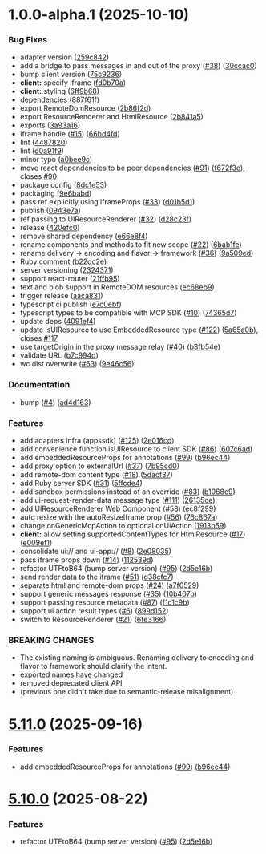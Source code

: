 # 1.0.0-alpha.1 (2025-10-10)


### Bug Fixes

* adapter version ([259c842](https://github.com/idosal/mcp-ui/commit/259c84247a00933575e1fff08674cce52be59973))
* add a bridge to pass messages in and out of the proxy ([#38](https://github.com/idosal/mcp-ui/issues/38)) ([30ccac0](https://github.com/idosal/mcp-ui/commit/30ccac0706ad8e02ebcd8960924ed1d58ddedf85))
* bump client version ([75c9236](https://github.com/idosal/mcp-ui/commit/75c923689654b4443ad1093fafc0bad16902e4cc))
* **client:** specify iframe ([fd0b70a](https://github.com/idosal/mcp-ui/commit/fd0b70a84948d3aa5d7a79269ff7c3bcd0946689))
* **client:** styling ([6ff9b68](https://github.com/idosal/mcp-ui/commit/6ff9b685fd1be770fd103943e45275e9ec86905c))
* dependencies ([887f61f](https://github.com/idosal/mcp-ui/commit/887f61f827b4585c17493d4fa2dfb251ea598587))
* export RemoteDomResource ([2b86f2d](https://github.com/idosal/mcp-ui/commit/2b86f2dd4506de49c69908e23d84a2a323170446))
* export ResourceRenderer and HtmlResource ([2b841a5](https://github.com/idosal/mcp-ui/commit/2b841a556c1111ed70ccb3d3987afd21fe7df897))
* exports ([3a93a16](https://github.com/idosal/mcp-ui/commit/3a93a16e1b7438ba7b2ef49ca854479f755abcc6))
* iframe handle ([#15](https://github.com/idosal/mcp-ui/issues/15)) ([66bd4fd](https://github.com/idosal/mcp-ui/commit/66bd4fd3d04f82e3e4557f064e701b68e1d8af11))
* lint ([4487820](https://github.com/idosal/mcp-ui/commit/44878203a71c3c9173d463b809be36769e996ba9))
* lint ([d0a91f9](https://github.com/idosal/mcp-ui/commit/d0a91f9a07ec0042690240c3d8d0bad620f8c765))
* minor typo ([a0bee9c](https://github.com/idosal/mcp-ui/commit/a0bee9c85e5ee02e021ba687940ced38220445fe))
* move react dependencies to be peer dependencies ([#91](https://github.com/idosal/mcp-ui/issues/91)) ([f672f3e](https://github.com/idosal/mcp-ui/commit/f672f3efc1c2ba2fbae16f9dcdc2142c2b4bd920)), closes [#90](https://github.com/idosal/mcp-ui/issues/90)
* package config ([8dc1e53](https://github.com/idosal/mcp-ui/commit/8dc1e5358c3c8e641206a5e6851427d360cc1955))
* packaging ([9e6babd](https://github.com/idosal/mcp-ui/commit/9e6babd3a587213452ea7aec4cc9ae3a50fa1965))
* pass ref explicitly using iframeProps ([#33](https://github.com/idosal/mcp-ui/issues/33)) ([d01b5d1](https://github.com/idosal/mcp-ui/commit/d01b5d1e4cdaedc436ba2fa8984d866d93d59087))
* publish ([0943e7a](https://github.com/idosal/mcp-ui/commit/0943e7acaf17f32aae085c2313bfbec47bc59f1f))
* ref passing to UIResourceRenderer ([#32](https://github.com/idosal/mcp-ui/issues/32)) ([d28c23f](https://github.com/idosal/mcp-ui/commit/d28c23f9b8ee320f4e361200ae02a23f0d2a1c0c))
* release ([420efc0](https://github.com/idosal/mcp-ui/commit/420efc0a82bf8de2731514648268cad1209320e2))
* remove shared dependency ([e66e8f4](https://github.com/idosal/mcp-ui/commit/e66e8f49b1ba46090db6e4682060488566f4fe41))
* rename components and methods to fit new scope ([#22](https://github.com/idosal/mcp-ui/issues/22)) ([6bab1fe](https://github.com/idosal/mcp-ui/commit/6bab1fe3a168a18e7ba4762e23478abf4e0cc84c))
* rename delivery -> encoding and flavor -> framework ([#36](https://github.com/idosal/mcp-ui/issues/36)) ([9a509ed](https://github.com/idosal/mcp-ui/commit/9a509ed80d051b0a8042b36958b401a0a7c1e138))
* Ruby comment ([b22dc2e](https://github.com/idosal/mcp-ui/commit/b22dc2e0a0db20d98ada884649ad408ebaf72d22))
* server versioning ([2324371](https://github.com/idosal/mcp-ui/commit/2324371ed636381bb44a1feae1b59a87c84c6666))
* support react-router ([21ffb95](https://github.com/idosal/mcp-ui/commit/21ffb95fe6d77a348b95b38dbf3741ba6442894e))
* text and blob support in RemoteDOM resources ([ec68eb9](https://github.com/idosal/mcp-ui/commit/ec68eb90df984da8b492cc25eafdafdeda79f299))
* trigger release ([aaca831](https://github.com/idosal/mcp-ui/commit/aaca83125c3f7825ccdebf0f04f8553e953c5249))
* typescript ci publish ([e7c0ebf](https://github.com/idosal/mcp-ui/commit/e7c0ebfa7f7b552f9763743fda659d1441f21692))
* typescript types to be compatible with MCP SDK ([#10](https://github.com/idosal/mcp-ui/issues/10)) ([74365d7](https://github.com/idosal/mcp-ui/commit/74365d7ed6422beef6cd9ee0f5a97c847bd9827b))
* update deps ([4091ef4](https://github.com/idosal/mcp-ui/commit/4091ef47da048fab3c4feb002f5287b2ff295744))
* update isUIResource to use EmbeddedResource type ([#122](https://github.com/idosal/mcp-ui/issues/122)) ([5a65a0b](https://github.com/idosal/mcp-ui/commit/5a65a0b1ba63e6cfda26b8da41239a532f00d60a)), closes [#117](https://github.com/idosal/mcp-ui/issues/117)
* use targetOrigin in the proxy message relay ([#40](https://github.com/idosal/mcp-ui/issues/40)) ([b3fb54e](https://github.com/idosal/mcp-ui/commit/b3fb54e28ca7b8eeda896b5bcf478b6343dbba47))
* validate URL ([b7c994d](https://github.com/idosal/mcp-ui/commit/b7c994dfdd947b3dfbb903fc8cb896d61004c8d8))
* wc dist overwrite ([#63](https://github.com/idosal/mcp-ui/issues/63)) ([9e46c56](https://github.com/idosal/mcp-ui/commit/9e46c56c7a8908410fad6d08a5d845139e93f80f))


### Documentation

* bump ([#4](https://github.com/idosal/mcp-ui/issues/4)) ([ad4d163](https://github.com/idosal/mcp-ui/commit/ad4d1632cc1f9c99072349a8f0cdaac343236132))


### Features

* add adapters infra (appssdk) ([#125](https://github.com/idosal/mcp-ui/issues/125)) ([2e016cd](https://github.com/idosal/mcp-ui/commit/2e016cdc05d08c2f7c2e4a40efbec2b0704e7ef6))
* add convenience function isUIResource to client SDK ([#86](https://github.com/idosal/mcp-ui/issues/86)) ([607c6ad](https://github.com/idosal/mcp-ui/commit/607c6add3567bb60c45accf3e1b25a38ed284a6f))
* add embeddedResourceProps for annotations ([#99](https://github.com/idosal/mcp-ui/issues/99)) ([b96ec44](https://github.com/idosal/mcp-ui/commit/b96ec442ec319a1944393ada0bdcccb93b7ffc62))
* add proxy option to externalUrl ([#37](https://github.com/idosal/mcp-ui/issues/37)) ([7b95cd0](https://github.com/idosal/mcp-ui/commit/7b95cd0b3873fc1cde28748ec463e81c6ff1c494))
* add remote-dom content type ([#18](https://github.com/idosal/mcp-ui/issues/18)) ([5dacf37](https://github.com/idosal/mcp-ui/commit/5dacf37c22b5ee6ae795049a8d573fc073b8a1f5))
* add Ruby server SDK ([#31](https://github.com/idosal/mcp-ui/issues/31)) ([5ffcde4](https://github.com/idosal/mcp-ui/commit/5ffcde4a373accdd063fa6c3b1b3d4df13c91b53))
* add sandbox permissions instead of an override ([#83](https://github.com/idosal/mcp-ui/issues/83)) ([b1068e9](https://github.com/idosal/mcp-ui/commit/b1068e9e87caa2b4302bf145a33efdfd1af05c1d))
* add ui-request-render-data message type ([#111](https://github.com/idosal/mcp-ui/issues/111)) ([26135ce](https://github.com/idosal/mcp-ui/commit/26135ce2c7f7d586b0b81a03623cd77dc1bc7f90))
* add UIResourceRenderer Web Component ([#58](https://github.com/idosal/mcp-ui/issues/58)) ([ec8f299](https://github.com/idosal/mcp-ui/commit/ec8f2994ecf36774e6ad5191654ba22946d0ee49))
* auto resize with the autoResizeIframe prop ([#56](https://github.com/idosal/mcp-ui/issues/56)) ([76c867a](https://github.com/idosal/mcp-ui/commit/76c867a569b72aed892290aa84e1194ab8eb79ce))
* change onGenericMcpAction to optional onUiAction ([1913b59](https://github.com/idosal/mcp-ui/commit/1913b5977c30811f9e67659949e2d961f2eda983))
* **client:** allow setting supportedContentTypes for HtmlResource ([#17](https://github.com/idosal/mcp-ui/issues/17)) ([e009ef1](https://github.com/idosal/mcp-ui/commit/e009ef10010134ba3d9893314cc4d8e1274f1f07))
* consolidate ui:// and ui-app:// ([#8](https://github.com/idosal/mcp-ui/issues/8)) ([2e08035](https://github.com/idosal/mcp-ui/commit/2e08035676bb6a46ef3c94dba916bc895f1fa3cc))
* pass iframe props down ([#14](https://github.com/idosal/mcp-ui/issues/14)) ([112539d](https://github.com/idosal/mcp-ui/commit/112539d28640a96e8375a6b416f2ba559370b312))
* refactor UTFtoB64 (bump server version) ([#95](https://github.com/idosal/mcp-ui/issues/95)) ([2d5e16b](https://github.com/idosal/mcp-ui/commit/2d5e16bf39073ee890586f458412f0c3b474c2b8))
* send render data to the iframe ([#51](https://github.com/idosal/mcp-ui/issues/51)) ([d38cfc7](https://github.com/idosal/mcp-ui/commit/d38cfc7925061c1ae1911bdee408033c8e9f283d))
* separate html and remote-dom props ([#24](https://github.com/idosal/mcp-ui/issues/24)) ([a7f0529](https://github.com/idosal/mcp-ui/commit/a7f05299dc9cc40184f9ab25c5b648ee7077be64))
* support generic messages response ([#35](https://github.com/idosal/mcp-ui/issues/35)) ([10b407b](https://github.com/idosal/mcp-ui/commit/10b407b279b3ee9608ef077445f4d714f88343c5))
* support passing resource metadata ([#87](https://github.com/idosal/mcp-ui/issues/87)) ([f1c1c9b](https://github.com/idosal/mcp-ui/commit/f1c1c9b62dd74c63045b295eb388181843ac772a))
* support ui action result types ([#6](https://github.com/idosal/mcp-ui/issues/6)) ([899d152](https://github.com/idosal/mcp-ui/commit/899d1527286a281a23fbb8f3a207d435dfc3fe96))
* switch to ResourceRenderer ([#21](https://github.com/idosal/mcp-ui/issues/21)) ([6fe3166](https://github.com/idosal/mcp-ui/commit/6fe316682675e27db914d60696754677e3783448))


### BREAKING CHANGES

* The existing naming is ambiguous. Renaming delivery to encoding and flavor to framework should clarify the intent.
* exported names have changed
* removed deprecated client API
* (previous one didn't take due to semantic-release misalignment)

# [5.11.0](https://github.com/idosal/mcp-ui/compare/v5.10.0...v5.11.0) (2025-09-16)


### Features

* add embeddedResourceProps for annotations ([#99](https://github.com/idosal/mcp-ui/issues/99)) ([b96ec44](https://github.com/idosal/mcp-ui/commit/b96ec442ec319a1944393ada0bdcccb93b7ffc62))

# [5.10.0](https://github.com/idosal/mcp-ui/compare/v5.9.0...v5.10.0) (2025-08-22)


### Features

* refactor UTFtoB64 (bump server version) ([#95](https://github.com/idosal/mcp-ui/issues/95)) ([2d5e16b](https://github.com/idosal/mcp-ui/commit/2d5e16bf39073ee890586f458412f0c3b474c2b8))
